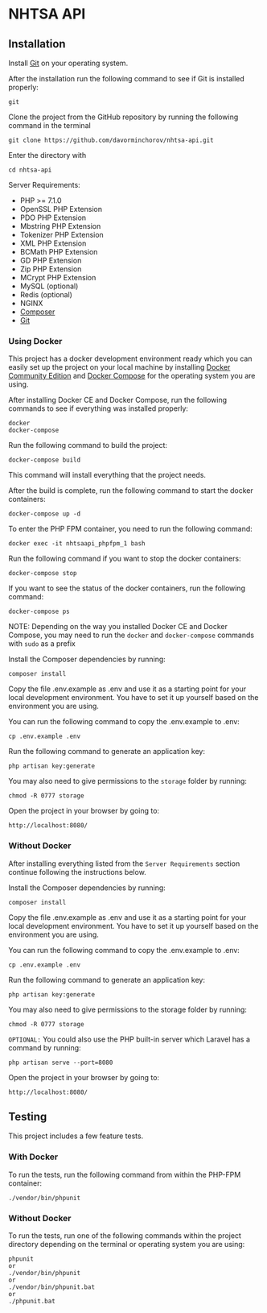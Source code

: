 # NHTSA API 

## Installation

Install [Git](https://git-scm.com/) on your operating system.


After the installation run the following command to see if Git is installed properly:

```
git
```

Clone the project from the GitHub repository by running the following command in the terminal

```
git clone https://github.com/davorminchorov/nhtsa-api.git
```

Enter the directory with

```
cd nhtsa-api
```

Server Requirements: 

- PHP >= 7.1.0
- OpenSSL PHP Extension
- PDO PHP Extension
- Mbstring PHP Extension
- Tokenizer PHP Extension
- XML PHP Extension
- BCMath PHP Extension
- GD PHP Extension
- Zip PHP Extension
- MCrypt PHP Extension
- MySQL (optional)
- Redis (optional)
- NGINX
- [Composer](https://getcomposer.org/)
- [Git](https://git-scm.com/)

### Using Docker

This project has a docker development environment ready which you can easily set up the project on your local machine by installing [Docker Community Edition](https://docs.docker.com/engine/installation/) and [Docker Compose](https://docs.docker.com/compose/install/) for the operating system you are using.

After installing Docker CE and Docker Compose, run the following commands to see if everything was installed properly:

```
docker
docker-compose
```

Run the following command to build the project:

```
docker-compose build
```

This command will install everything that the project needs.

After the build is complete, run the following command to start the docker containers:

```
docker-compose up -d
```

To enter the PHP FPM container, you need to run the following command:

```
docker exec -it nhtsaapi_phpfpm_1 bash
```


Run the following command if you want to stop the docker containers:

```
docker-compose stop
```

If you want to see the status of the docker containers, run the following command:

```
docker-compose ps
```

NOTE: Depending on the way you installed Docker CE and Docker Compose, you may need to run the `docker` and `docker-compose` commands with `sudo` as a prefix 

Install the Composer dependencies by running:

```
composer install
```

Copy the file .env.example as .env and use it as a starting point for your local development environment. You have to set it up yourself based on the environment you are using.

You can run the following command to copy the .env.example to .env:

```
cp .env.example .env
```

Run the following command to generate an application key:

```
php artisan key:generate
```

You may also need to give permissions to the `storage` folder by running:

```
chmod -R 0777 storage
```

Open the project in your browser by going to: 

```
http://localhost:8080/
```

### Without Docker

After installing everything listed from the `Server Requirements` section continue following the instructions below.

Install the Composer dependencies by running:

```
composer install
```

Copy the file .env.example as .env and use it as a starting point for your local development environment. You have to set it up yourself based on the environment you are using.

You can run the following command to copy the .env.example to .env:

```
cp .env.example .env
```

Run the following command to generate an application key:

```
php artisan key:generate
```

You may also need to give permissions to the storage folder by running:

```
chmod -R 0777 storage
```

`OPTIONAL:` You could also use the PHP built-in server which Laravel has a command by running:

```
php artisan serve --port=8080
```

Open the project in your browser by going to: 

```
http://localhost:8080/
```

## Testing

This project includes a few feature tests.

### With Docker

To run the tests, run the following command from within the PHP-FPM container:

```
./vendor/bin/phpunit
```

### Without Docker

To run the tests, run one of the following commands within the project directory depending on the terminal or operating system you are using:

```
phpunit
or
./vendor/bin/phpunit
or
./vendor/bin/phpunit.bat
or
./phpunit.bat
```
